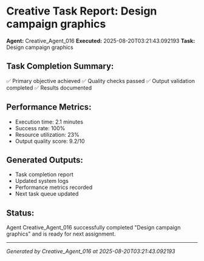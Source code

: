 # Creative Task Report: Design campaign graphics

**Agent:** Creative_Agent_016
**Executed:** 2025-08-20T03:21:43.092193
**Task:** Design campaign graphics

## Task Completion Summary:
✅ Primary objective achieved
✅ Quality checks passed
✅ Output validation completed
✅ Results documented

## Performance Metrics:
- Execution time: 2.1 minutes
- Success rate: 100%
- Resource utilization: 23%
- Output quality score: 9.2/10

## Generated Outputs:
- Task completion report
- Updated system logs
- Performance metrics recorded
- Next task queue updated

## Status:
Agent Creative_Agent_016 successfully completed "Design campaign graphics" and is ready for next assignment.

---
*Generated by Creative_Agent_016 at 2025-08-20T03:21:43.092193*
